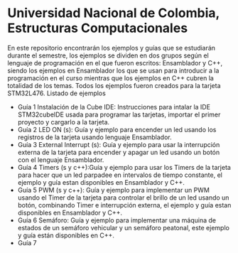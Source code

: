 # Universidad Nacional de Colombia, Estructuras Computacionales 
En este repositorio encontrarán los ejemplos y guías que se estudiarán durante el semestre, los ejemplos se dividen en dos grupos según el lenguaje de programación en el que fueron escritos: Ensamblador y C++, siendo los ejemplos en Ensamblador los que se usan para introducir a la programación en el curso mientras que los ejemplos en C++ cubren la totalidad de los temas. 
Todos los ejemplos fueron creados para la tarjeta STM32L476.
Listado de ejemplos

+ Guía 1 Instalación de la Cube IDE: Instrucciones para intalar la IDE STM32cubeIDE usada para programar las tarjetas, importar el primer proyecto y cargarlo a la tarjeta.
+ Guía 2 LED ON (s): Guía y ejemplo para encender un led usando los registros de la tarjeta usando lenguaje Ensamblador.
+ Guía 3 External Interrupt (s): Guía y ejemplo para usar la interrupción externa de la tarjeta para encender y apagar un led usando un botón con el lenguaje Ensamblador.
+ Guía 4 Timers (s y c++):Guía y ejemplo para usar los Timers de la tarjeta para hacer que un led parpadee en intervalos de tiempo constante, el ejemplo y guía estan disponibles en Ensamblador y C++.
+ Guía 5 PWM (s y c++): Guía y ejemplo para implementar un PWM usando el Timer de la tarjeta para controlar el brillo de un led usando un botón, combinando Timer e interrupción externa, el ejemplo y guía estan disponibles en Ensamblador y C++.
+ Guía 6 Semáforo: Guía y ejemplo para implementar una máquina de estados de un semáforo vehicular y un semáforo peatonal, este ejemplo y guía están disponibles en C++.
+ Guía 7  

